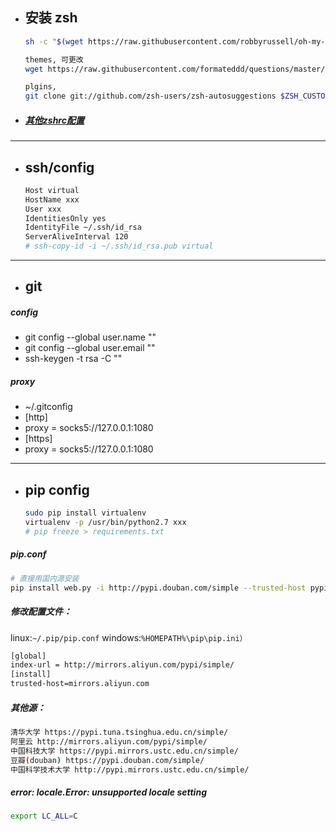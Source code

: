 
- ## 安装 zsh

    ```sh
    sh -c "$(wget https://raw.githubusercontent.com/robbyrussell/oh-my-zsh/master/tools/install.sh -O -)"

    themes, 可更改
    wget https://raw.githubusercontent.com/formateddd/questions/master/environment/Schminitz.zsh-theme -P ~/.oh-my-zsh/custom/themes/

    plgins,
    git clone git://github.com/zsh-users/zsh-autosuggestions $ZSH_CUSTOM/plugins/zsh-autosuggestions
    ```
- ##### [其他zshrc配置](https://github.com/formateddd/questions/blob/master/environment/zshrc)

------------
- ## ssh/config

    ```sh
    Host virtual
    HostName xxx
    User xxx
    IdentitiesOnly yes
    IdentityFile ~/.ssh/id_rsa
    ServerAliveInterval 120
    # ssh-copy-id -i ~/.ssh/id_rsa.pub virtual
    ```

------------
- ## git

##### config
* git config --global user.name ""
* git config --global user.email ""
* ssh-keygen -t rsa -C ""

##### proxy
* ~/.gitconfig
* [http]
* proxy = socks5://127.0.0.1:1080
* [https]
* proxy = socks5://127.0.0.1:1080

------------

- ## pip config

    ```sh
    sudo pip install virtualenv
    virtualenv -p /usr/bin/python2.7 xxx
    # pip freeze > requirements.txt
    ```

##### pip.conf
```sh
# 直接用国内源安装
pip install web.py -i http://pypi.douban.com/simple --trusted-host pypi.douban.com
```

##### 修改配置文件：
linux:`~/.pip/pip.conf`
windows:`%HOMEPATH%\pip\pip.ini）`
```sh
[global]
index-url = http://mirrors.aliyun.com/pypi/simple/
[install]
trusted-host=mirrors.aliyun.com
```

##### 其他源：
```sh
清华大学 https://pypi.tuna.tsinghua.edu.cn/simple/
阿里云 http://mirrors.aliyun.com/pypi/simple/
中国科技大学 https://pypi.mirrors.ustc.edu.cn/simple/
豆瓣(douban) https://pypi.douban.com/simple/
中国科学技术大学 http://pypi.mirrors.ustc.edu.cn/simple/
```

##### error: locale.Error: unsupported locale setting
```sh
export LC_ALL=C
```


